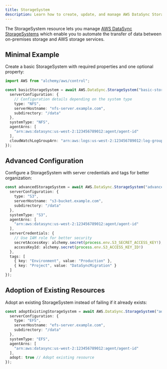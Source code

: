 ```yaml
---
title: StorageSystem
description: Learn how to create, update, and manage AWS DataSync StorageSystems using Alchemy Cloud Control.
---
```


The StorageSystem resource lets you manage [AWS DataSync StorageSystems](https://docs.aws.amazon.com/datasync/latest/userguide/) which enable you to automate the transfer of data between on-premises storage and AWS storage services.

## Minimal Example

Create a basic StorageSystem with required properties and one optional property:

```ts
import AWS from "alchemy/aws/control";

const basicStorageSystem = await AWS.DataSync.StorageSystem("basic-storage-system", {
  serverConfiguration: {
    // Configuration details depending on the system type
    type: "NFS",
    serverHostname: "nfs-server.example.com",
    subdirectory: "/data"
  },
  systemType: "NFS",
  agentArns: [
    "arn:aws:datasync:us-west-2:123456789012:agent/agent-id"
  ],
  cloudWatchLogGroupArn: "arn:aws:logs:us-west-2:123456789012:log-group:my-log-group"
});
```

## Advanced Configuration

Configure a StorageSystem with server credentials and tags for better organization:

```ts
const advancedStorageSystem = await AWS.DataSync.StorageSystem("advanced-storage-system", {
  serverConfiguration: {
    type: "S3",
    serverHostname: "s3-bucket.example.com",
    subdirectory: "/data"
  },
  systemType: "S3",
  agentArns: [
    "arn:aws:datasync:us-west-2:123456789012:agent/agent-id"
  ],
  serverCredentials: {
    // Use IAM role for better security
    secretAccessKey: alchemy.secret(process.env.S3_SECRET_ACCESS_KEY!),
    accessKeyId: alchemy.secret(process.env.S3_ACCESS_KEY_ID!)
  },
  tags: [
    { key: "Environment", value: "Production" },
    { key: "Project", value: "DataSyncMigration" }
  ]
});
```

## Adoption of Existing Resources

Adopt an existing StorageSystem instead of failing if it already exists:

```ts
const adoptExistingStorageSystem = await AWS.DataSync.StorageSystem("adopt-storage-system", {
  serverConfiguration: {
    type: "EFS",
    serverHostname: "efs-server.example.com",
    subdirectory: "/data"
  },
  systemType: "EFS",
  agentArns: [
    "arn:aws:datasync:us-west-2:123456789012:agent/agent-id"
  ],
  adopt: true // Adopt existing resource
});
```